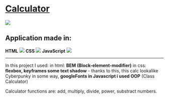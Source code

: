 # [Calculator](http://https://yakuza16.github.io/Calc/ "Calculator")

![](https://cdn3.iconfinder.com/data/icons/education-209/64/calculator-math-tool-school-256.png)

## Application made in:

**HTML**   ![](https://cdn4.iconfinder.com/data/icons/social-media-logos-6/512/96-html5-48.png)   **CSS**   ![](https://cdn3.iconfinder.com/data/icons/social-media-logos-flat-colorful-1/2048/5351_-_CSS3-64.png)   **JavaScript**   ![](https://cdn2.iconfinder.com/data/icons/designer-skills/128/code-programming-javascript-software-develop-command-language-64.png) 

------------
In this project I used: in html: **BEM (Block-element-modifier)** in css: **flexbox, keyframes some text shadow** - thanks to this, this calc lookalike Cyberpunky in some way, **googleFonts in Javascript i used OOP** (Class Calculator)

Calculator functions are: add, multiply, divide, power, substract numbers.


